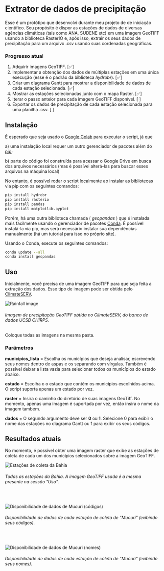 # Extrator de dados de precipitação

Esse é um protótipo que desenvolvi durante meu projeto de de iniciação científico. Seu propósito é dispor as estações de dados de diversas agências climáticas (tais como ANA, SUDENE etc) em uma imagem GeoTIFF usando a biblioteca RasterIO e, após isso, extrair os seus dados de precipitação para um arquivo .csv usando suas cordenadas geográficas.

### Progresso atual
1. Adquirir imagens GeoTIFF. [:white_check_mark:]
2. Implementar a obtenção dos dados de múltiplas estações em uma única execução (esse é o padrão da biblioteca _hydrobr_). [:white_check_mark:]
3. Criar um diagrama Gantt para mostrar a disponibilidade de dados de cada estação selecionada. [:white_check_mark:]
4. Mostrar as estações selecionadas junto com o mapa Raster. [:white_check_mark:]
5. Iterar o passo anteior para cada imagem GeoTIFF disponível. [ ]
6. Exportar os dados de precipitação de cada estação selecionada para uma planilha .csv. [ ]

## Instalação

É esperado que seja usado o [Google Colab](https://colab.research.google.com/) para executar o script, já que

a) uma instalação local requer um outro gerenciador de pacotes além do [pip](https://pip.pypa.io/en/stable/);

b) parte do código foi construída para acessar o Google Drive em busca dos arquivos necessários (mas é possível alterá-las para buscar esses arquivos na máquina local)

No entanto, é possível rodar o script localmente ao instalar as bibliotecas via pip com os seguintes comandos:

```bash
pip install hydrobr
pip install rasterio
pip install pandas
pip install matplotlib.pyplot
```
Porém, há uma outra biblioteca chamada ( _geopandas_ ) que é instalada mais facilmente usando o gerenciador de pacotes [Conda](https://docs.conda.io/projects/conda/en/latest/user-guide/install/index.html). É possível instalá-la via pip, mas será necessário instalar sua dependências manualmente (há um tutorial para isso no próprio site).

Usando o Conda, execute os seguintes comandos:

```bash
conda update --all
conda install geopandas
```

## Uso
Inicialmente, você precisa de uma imagem GeoTIFF para que seja feita a extração dos dados. Esse tipo de imagem pode ser obtida pelo [ClimateSERV](https://climateserv.servirglobal.net/map). 

![Rainfall image](https://cdn.discordapp.com/attachments/345357344978501642/1034642130485911562/z.jpg?ex=66c1f952&is=66c0a7d2&hm=964628c9d987b72dfc8fe7be7fb173ce10ae8a300a8f5193f2549bf94cb3d36d&)

###### Imagem de precipitação GeoTIFF obtida no ClimateSERV, do banco de dados UCSB CHIRPS. 

Coloque todas as imagens na mesma pasta.


### Parâmetros

**municipios_lista** = Escolha os municípios que deseja analisar, escrevendo seus nomes dentro de aspas e os separando com vírgulas. Também é possível deixar a lista vazia para selecionar todos os municípios do estado abaixo.

**estado** = Escolha o o estado que contém os municípios escolhidos acima. O script suporta apenas um estado por vez.

**raster** = Insira o caminho do diretório de suas imagens GeoTiff. No momento, apenas uma imagem é suportada por vez, então insira o nome da imagem também.

**dados** = O segundo argumento deve ser **0** ou **1**. Selecione 0 para exibir o nome das estações no diagrama Gantt ou 1 para exibir os seus códigos.


## Resultados atuais

No momento, é possível obter uma imagem raster que exibe as estações de coleta de cada um dos municípios selecionados sobre a imagem GeoTIFF.
<br>

![Estações de coleta da Bahia](https://media.discordapp.net/attachments/345357344978501642/1034643557128077423/bahia.png?ex=66c1faa6&is=66c0a926&hm=178f4fc2072508d79f2797cb4bdd63f691a76642a301760d4244459761480756&=&format=webp&quality=lossless&width=562&height=582)

###### Todas as estações da Bahia. A imagem GeoTIFF usada é a mesma presente na sessão "Uso".
<br>

![Disponibilidade de dados de Mucuri (códigos)](https://media.discordapp.net/attachments/345357344978501642/1034643536739582002/newplot_2.png?ex=66c1faa1&is=66c0a921&hm=45ae909b2fd4f455af64690213f37c2db7bafe6bf2d394aaba2f413bad27b4ae&=&format=webp&quality=lossless&width=1440&height=553)

###### Disponibilidade de dados de cada estação de coleta de "Mucuri" (exibindo seus códigos).
<br>

![Disponibilidade de dados de Mucuri (nomes)](https://media.discordapp.net/attachments/345357344978501642/1034643536399847504/newplot.png?ex=66c1faa1&is=66c0a921&hm=ac79de0c70a1bf55e313eece7b2b93a20d593088fb00558cfad3df0787ad8e7a&=&format=webp&quality=lossless&width=1440&height=553)
###### Disponibilidade de dados de cada estação de coleta de "Mucuri" (exibindo seus nomes).
